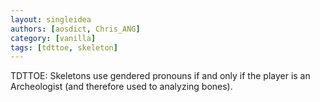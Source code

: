 ```yaml
---
layout: singleidea
authors: [aosdict, Chris_ANG]
category: [vanilla]
tags: [tdttoe, skeleton]
---
```

TDTTOE: Skeletons use gendered pronouns if and only if the player is an Archeologist (and therefore used to analyzing bones).
